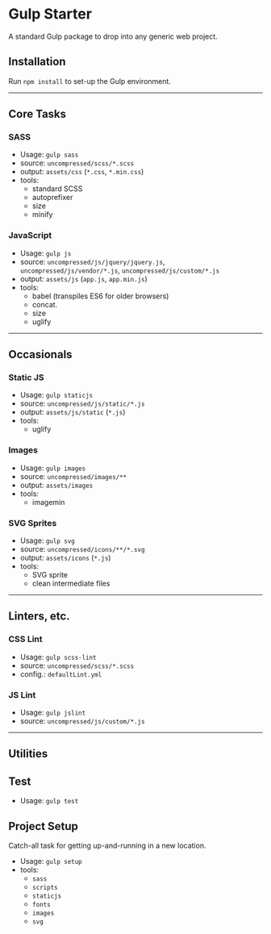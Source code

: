 # Gulp Starter

A standard Gulp package to drop into any generic web project.

## Installation

Run `npm install` to set-up the Gulp environment.

---

## Core Tasks

### SASS

* Usage: `gulp sass`
* source: `uncompressed/scss/*.scss`
* output: `assets/css` (`*.css`, `*.min.css`)
* tools:
    - standard SCSS
    - autoprefixer
    - size
    - minify

### JavaScript
* Usage: `gulp js`
* source: `uncompressed/js/jquery/jquery.js`, `uncompressed/js/vendor/*.js`, `uncompressed/js/custom/*.js`
* output: `assets/js` (`app.js`, `app.min.js`)
* tools:
    - babel (transpiles ES6 for older browsers)
    - concat.
    - size
    - uglify

---

## Occasionals

### Static JS
* Usage: `gulp staticjs`
* source: `uncompressed/js/static/*.js`
* output: `assets/js/static` (`*.js`)
* tools:
    - uglify

### Images
* Usage: `gulp images`
* source: `uncompressed/images/**`
* output: `assets/images`
* tools:
    - imagemin

### SVG Sprites
* Usage: `gulp svg`
* source: `uncompressed/icons/**/*.svg`
* output: `assets/icons` (`*.js`)
* tools:
    - SVG sprite
    - clean intermediate files

---

## Linters, etc.

### CSS Lint
* Usage: `gulp scss-lint`
* source: `uncompressed/scss/*.scss`
* config.: `defaultLint.yml`

### JS Lint
* Usage: `gulp jslint`
* source: `uncompressed/js/custom/*.js`

---

## Utilities

## Test
* Usage: `gulp test`

## Project Setup
Catch-all task for getting up-and-running in a new location.
* Usage: `gulp setup`
* tools:
    - `sass`
    - `scripts`
    - `staticjs`
    - `fonts`
    - `images`
    - `svg`